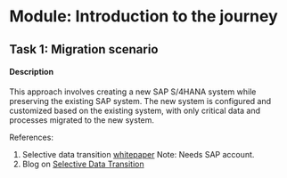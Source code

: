 
# Module: Introduction to the journey
## Task 1: Migration scenario
#### Description
This approach involves creating a new SAP S/4HANA system while preserving the existing SAP system. The new system is configured and customized based on the existing system, with only critical data and processes migrated to the new system.

References:
1. Selective data transition [whitepaper](https://support.sap.com/content/dam/support/en_us/library/ssp/offerings-and-programs/support-services/data-management-landscape-transformation/whitepaper-sdte.pdf)
Note: Needs SAP account.
2. Blog on [Selective Data Transition](https://community.sap.com/t5/enterprise-resource-planning-blogs-by-sap/move-to-sap-s-4hana-with-selective-data-transition/ba-p/13455833) 